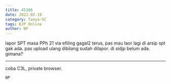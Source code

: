```yaml
---
title: 45166
date: 2021-02-19
category: Tanya-SC
tags: DJP Online
author: NP
---
```


lapor SPT masa PPh 21 via efiling gagal2 terus, pas mau laor lagi di arsip spt gak ada. pas upload ulang dibilang sudah dilapor. di sidjp belum ada. gimana?

---

coba C3L, private browser.

`NP`
